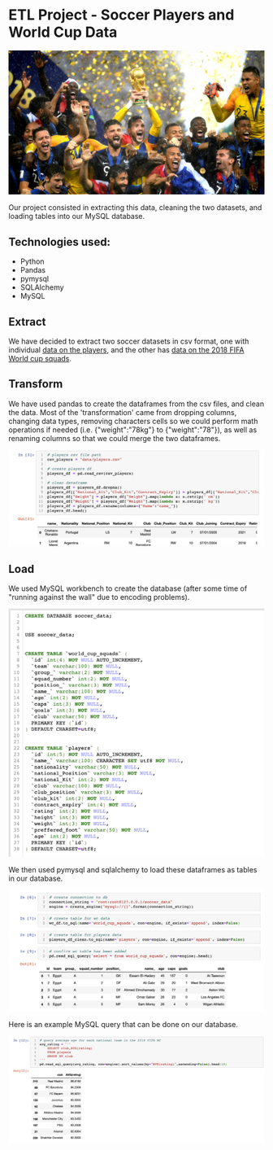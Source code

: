 # ETL Project - Soccer Players and World Cup Data

![france](france.jpg)


Our project consisted in extracting this data, cleaning the two datasets, and loading tables into our MySQL database.


## Technologies used:
- Python
- Pandas
- pymysql
- SQLAlchemy
- MySQL


## Extract
We have decided to extract two soccer datasets in csv format, one with individual [data on the players](https://www.kaggle.com/karangadiya/fifa19), and the other has [data on the 2018 FIFA World cup squads](https://www.kaggle.com/cclayford/2018-fifa-world-cup-squads). 


## Transform
We have used pandas to create the dataframes from the csv files, and clean the data. Most of the 'transformation' came from dropping columns, changing data types, removing characters cells so we could perform math operations if needed (i.e. {"weight":"78kg"} to {"weight":"78"}), as well as renaming columns so that we could merge the two dataframes.

![transform](transform.png)


## Load
We used MySQL workbench to create the database (after some time of "running against the wall" due to encoding problems). 

![sql query](mysql_queries.png)


We then used pymysql and sqlalchemy to load these dataframes as tables in our database.

![load](load.png)


Here is an example MySQL query that can be done on our database.

![rating](rating_per_club.png)
